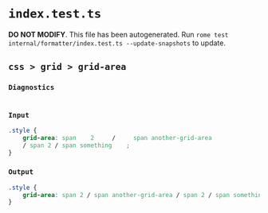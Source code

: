 # `index.test.ts`

**DO NOT MODIFY**. This file has been autogenerated. Run `rome test internal/formatter/index.test.ts --update-snapshots` to update.

## `css > grid > grid-area`

### `Diagnostics`

```

```

### `Input`

```css
.style {
	grid-area: span    2     /     span another-grid-area
	/ span 2 / span something    ;
}

```

### `Output`

```css
.style {
	grid-area: span 2 / span another-grid-area / span 2 / span something;
}

```
